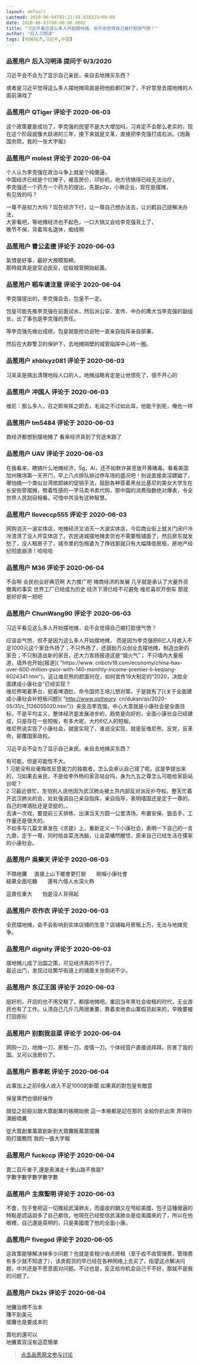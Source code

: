 ```yaml
---
layout: default
Lastmod: 2020-06-04T02:22:49.628321+00:00
date: 2020-06-03T00:00:00.000Z
title: "习近平看见这么多人开始摆地摊，会不会觉得自己被打脸很气愤？"
author: "后入习明泽"
tags: [地摊经济,习近平,中国]
---
```



### 品葱用户 **后入习明泽** 提问于 6/3/2020
    
习近平会不会为了显示自己亲民，亲自去地摊买东西？  
  
或者是习近平觉得这么多人摆地摊简直是把他脸都打肿了，不好意思去摆地摊的人面前演戏了
    
                

### 品葱用户 **QTiger** 评论于 2020-06-03
        
这个政策要是成功了，李克强的民望不是大大增加吗，习肯定不会那么老实的，现在这个阶段就像大跃进的三年，接下来就是文革，直接把李克强打成右派。《炮轰国务院，我的一张大字报》
        
                

### 品葱用户 **molest** 评论于 2020-06-04
        
个人认为李克强在政治斗争上就是个纯傻逼，  
中国经济已经是个烂摊子，被高房价，印钞机，地方债搞得已经无法治疗，  
李克强还一个药方一个药方的提出，先是p2p，小微企业，现在是摆摊，  
有见效的吗？  
  
一尊不是权力大吗？现在经济下行，让一尊自己想办法去，让刘鹤自己提解决办法，  
大家看吧，等地摊经济也不起色，一口大锅又会给李克强背上了，  
晚节不保，背着骂名退休，痴线啊
        
                

### 品葱用户 **曹公孟德** 评论于 2020-06-03
        
氣憤是好事，最好大規模取締。  
那時就真是是官迫民反，從殺城管開始起義。
        
                

### 品葱用户 **稻车请注意** 评论于 2020-06-04
        
李克强提出的，李克强会去，包皇不一定。  
  
包皇可能先推李克强在前面试水，然后派公安、宣传、中办的鹰犬当李克强的副组长，出了事也是李克强的责任。  
  
等李克强先做出成绩，包皇就能抢功说牠一直亲自指挥亲自部署。  
  
然后在大群警卫的保护下，去地摊隔壁的城管指挥中心转一圈。
        
                

### 品葱用户 **xhblxyz081** 评论于 2020-06-03
        
习呆呆是搞出清理地段人口的人，地摊战略肯定是让他恨死了，很不开心的
        
                

### 品葱用户 **冲国人** 评论于 2020-06-03
        
维尼：那么多人，召之即来挥之即去，毛润之不过如此耳，他能干到死，俺也一样
        
                

### 品葱用户 **tm5484** 评论于 2020-06-03
        
救经济都想到摆地摊了 看来经济真到了穷途末路了
        
                

### 品葱用户 **UAV** 评论于 2020-06-03
        
在我看来，瞎搞什么地摊经济，5g，AI，还不如默许甚至放开黄赌毒。看看美国加州赌场第一天开门，早上八点排队排过停车场的盛况吧！别说直接卖淫嫖娼了，哪怕搞一个类似台湾槟郎妹的促销手法，鼓励各种穿着黑丝比基尼的美女大学生在长安街旁摆摊，劈着性感的一字马卖书卖代购，那中国的消费指数绝对爆表，令全世界人民刮目相看。可惜中共没有这种智慧。
        
                

### 品葱用户 **Iloveccp555** 评论于 2020-06-03
        
网购消灭一波实体店，地摊经济又消灭一大波实体店，今后商业街上就关门闭户冷冷清清了没人开实体店了。农民进城摆地摊卖货也不需要租铺面了，然后房东就发愁了，没人租房子了，城市里的包租婆为了挣钱那就只有大幅降低房租，房地产经纪彻底崩溃！哈哈哈
        
                

### 品葱用户 **M36** 评论于 2020-06-04
        
不会啊 全民创业好典范啊 大力推广吧 摊商经济的发展 几乎就是承认了大量外资撤离的事实 世界工厂已经成为历史 经济下滑已经不可避免 维尼喜欢开倒车 那就是好好爽一把吧
        
                

### 品葱用户 **ChunWang90** 评论于 2020-06-03
        
习近平看见这么多人开始摆地摊，会不会觉得自己被打脸很气愤？  
  
应该会气愤，但不是因为这么多人开始摆地摊， 而是因为李克强把6亿人月收入不足1000元这个家丑外扬了；不只外扬了，还鼓励万众创业去摆地摊，制造出新的家丑；不只制造出新的家丑，还大力宣扬报道这是“烟火气”； 不只墙内大量报道，墙外也开始[报道]( "https://www. cnbctv18.com/economy/china-has-over-600-million-poor-with-140-monthly-income-premier-li-keqiang-6024341.htm")，这让维尼熊的颜面何在，如何宣传19大制定的“2020，决胜全面建成小康社会”已经实现？  
维尼熊喝着茅台，挺着啤酒肚，命令国师王培儿想对策，于是就有了[《关于全面建成小康社会补短板问题]( "http://www.qstheory. cn/dukan/qs/2020-05/31/c_1126055020.htm")》来反击李克强。中心大意就是小康社会是全面目标，不是平均主义，整体经济是发展进步的，趋势是向好的，全面小康社会已经建成，只是存在一些短板，有多大呢，大约6亿人的短板。  
维尼熊说实现了小康社会，就是实现了，谁说没实现，就是反维尼熊，反党，反革命，颠覆国家政权。  
  
习近平会不会为了显示自己亲民，亲自去地摊买东西？  
  
有可能，但是可能性不大。  
1 习是没有丝毫悔改反思能力的独裁者，怎么会承认自己错了呢。这是李提出来的，习如果去亲民，不是给李外杨的家丑站台吗，身为九五之尊怎么可能给家臣站台呢？  
2 习最近很忙，生怕别人说他因为武汉肺炎被土共内部反对派反扑夺权。整天忙着开武汉肺炎的会，处处强调自己亲自指挥，亲自指导，表明墙国还是定于一尊的，自己的啤酒肚还是坚挺的。。  
去演一次戏，要提前三天排练，出演当天方圆一公里清场，布置安保、狙击手，工作量还是很大的。  
不如多写几篇文章发在《求是》上，重新定义一下小康社会，表明一下自己的一言九鼎，定于一尊，同时给韭菜洗洗脑，让韭菜幡然醒悟，原来自己已经生活在儒家的小康社会。
        
                

### 品葱用户 **吳樂天** 评论于 2020-06-03
        
不搞地攤     直接上山下鄉會更打臉       剛喊小康社會  
結果全面吃糠       還有六億人水深火熱         
  
這責任重大       怕是沒人背得起
        
                

### 品葱用户 **农作衣** 评论于 2020-06-03
        
全民摆地摊，会不会影响到实体店铺的生意？店铺每月房租上万，无法与地摊竞争。
        
                

### 品葱用户 **dignity** 评论于 2020-06-03
        
摆地摊儿成了治国之策，可见经济真的不行了。  
最近出门，发现过往繁华街道上的铺面关张倒闭不少。
        
                

### 品葱用户 **东辽王国** 评论于 2020-06-03
        
挺好的，开店的也不用交租了，都摆地摊吧。重回当年黑社会收租的时代，无业游民也有了工作。认清自己几斤几两很重要，靠着卖地卖山寨假货起来的，早晚要被打回原形
        
                

### 品葱用户 **别割我韭菜** 评论于 2020-06-04
        
网购一刀，地摊一刀，房租一刀，疫情一刀。个体经营户直接说拜拜。厉害了我的国。又可以涨房价了。
        
                

### 品葱用户 **蔡孝乾** 评论于 2020-06-04
        
此事加上之前6億人收入不足1000的新聞 如果真的對包皇有敵意  
  
保皇黨們也很好操作  
  
就從之前股災跟大眾創業的帳開始掀 這一本帳都是記在那的 全給你扒出來 弄得你滿臉噴糞  
  
從大眾創業萬眾創新到大眾攤販萬眾擺攤  
砲打國務院 我的一張大字報
        
                

### 品葱用户 **fuckccp** 评论于 2020-06-04
        
賣二百斤麥子,還是表演走十里山路不換肩?  
字數字數字數字數字數
        
                

### 品葱用户 **主席聖明** 评论于 2020-06-03
        
不會，包子會把這一切推給武漢肺炎，而瘟疫的鍋又在甩給美國，包子這種傻逼的特點是謊話說多了自己都信，他現在已经堅信武漢肺炎是從美國來的了，所以在他眼裡，自己還是英明的，只是美國壞了他的全面小康。
        
                

### 品葱用户 **fivegod** 评论于 2020-06-05
        
这政策能够解决掉多少问题？也就是变相少收点房租（至于收不收管理费，管理费有多少就不知道了），该卖假货的早已经在各种网络上去买了，指望这点解决问题，中共还是不愿意面对问题。不过也是，反正给你机会自己干不好，那就不是我的问题了。
        
                

### 品葱用户 **Dk2s** 评论于 2020-06-04
        
地攤治標不治本  
賺不到美元  
擺攤也是要成本的  
  
賣吃的還可以  
地攤賣貨沒有這麼簡單
        
                





> [点击品葱原文参与讨论](https://pincong.rocks/question/26671)

